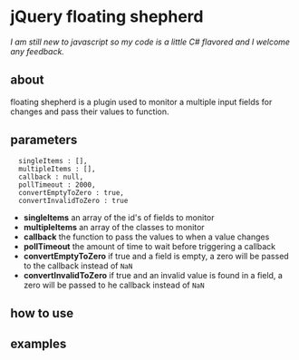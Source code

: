 jQuery floating shepherd 
=

<i>I am still new to javascript so my code is a little C# flavored and I welcome any feedback. </i> 

about
--

floating shepherd is a plugin used to monitor a multiple input fields for changes and pass their values to function. 


parameters
--


      singleItems : [],
      multipleItems : [],
      callback : null,
      pollTimeout : 2000, 
      convertEmptyToZero : true,
      convertInvalidToZero : true



* <b>singleItems</b> an array of the id's of fields to monitor
* <b>multipleItems</b> an array of the classes to monitor
* <b>callback</b> the function to pass the values to when a value changes
* <b>pollTimeout</b>  the amount of time to wait before triggering a callback
* <b>convertEmptyToZero</b>  if true and a field is empty, a zero will be passed to the callback instead of `NaN`
* <b>convertInvalidToZero</b> if true and an invalid value is found in a field, a zero will be passed to he callback instead of `NaN`


how to use
--


examples
--



